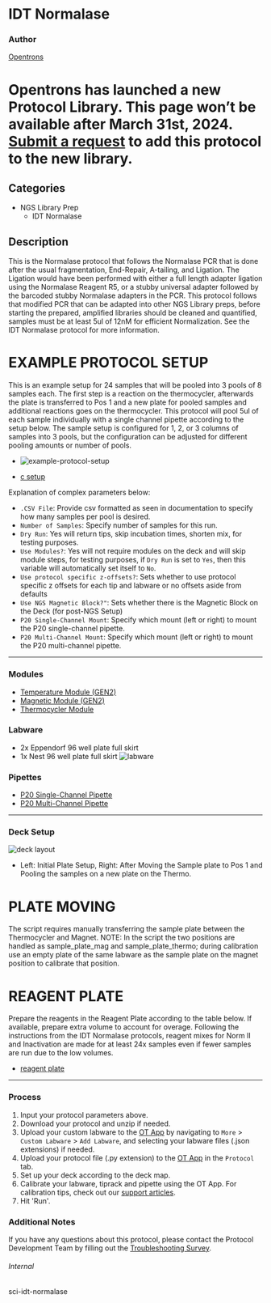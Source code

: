 # IDT Normalase

### Author
[Opentrons](https://opentrons.com/)


# Opentrons has launched a new Protocol Library. This page won’t be available after March 31st, 2024. [Submit a request](https://docs.google.com/forms/d/e/1FAIpQLSdYYp9QCKow4nn0KlCVsMS3HX0eJ0N9O7-erajKvcpT0lWbSg/viewform) to add this protocol to the new library.

## Categories
* NGS Library Prep
	* IDT Normalase

## Description
This is the Normalase protocol that follows the Normalase PCR that is done after the usual fragmentation, End-Repair, A-tailing, and Ligation. The Ligation would have been performed with either a full length adapter ligation using the Normalase Reagent R5, or a stubby universal adapter followed by the barcoded stubby Normalase adapters in the PCR. This protocol follows that modified PCR that can be adapted into other NGS Library preps, before starting the prepared, amplified libraries should be cleaned and quantified, samples must be at least 5ul of 12nM for efficient Normalization. See the IDT Normalase protocol for more information.

# EXAMPLE PROTOCOL SETUP
This is an example setup for 24 samples that will be pooled into 3 pools of 8 samples each. The first step is a reaction on the thermocycler, afterwards the plate is transferred to Pos 1 and a new plate for pooled samples and additional reactions goes on the thermocycler. This protocol will pool 5ul of each sample individually with a single channel pipette according to
the setup below. The sample setup is configured for 1, 2, or 3 columns of samples into 3 pools, but the configuration can be adjusted for different pooling amounts or number of pools.

* ![example-protocol-setup](https://opentrons-protocol-library-website.s3.amazonaws.com/custom-README-images/sci-idt-normalase/example+protocol+setup.png)

* [c setup](https://opentrons-protocol-library-website.s3.amazonaws.com/custom-README-images/sci-idt-normalase/example+protocol+csv.png)


Explanation of complex parameters below:
* `.CSV File`: Provide csv formatted as seen in documentation to specify how many samples per pool is desired. 
* `Number of Samples`: Specify number of samples for this run.
* `Dry Run`: Yes will return tips, skip incubation times, shorten mix, for testing purposes.
* `Use Modules?`: Yes will not require modules on the deck and will skip module steps, for testing purposes, if `Dry Run` is set to `Yes`, then this variable will automatically set itself to `No`.
* `Use protocol specific z-offsets?`: Sets whether to use protocol specific z offsets for each tip and labware or no offsets aside from defaults
* `Use NGS Magnetic Block?"`: Sets whether there is the Magnetic Block on the Deck (for post-NGS Setup)
* `P20 Single-Channel Mount`: Specify which mount (left or right) to mount the P20 single-channel pipette.
* `P20 Multi-Channel Mount`: Specify which mount (left or right) to mount the P20 multi-channel pipette.

---

### Modules
* [Temperature Module (GEN2)](https://shop.opentrons.com/collections/hardware-modules/products/tempdeck)
* [Magnetic Module (GEN2)](https://shop.opentrons.com/collections/hardware-modules/products/magdeck)
* [Thermocycler Module](https://shop.opentrons.com/collections/hardware-modules/products/thermocycler-module)

### Labware
* 2x Eppendorf 96 well plate full skirt
* 1x Nest 96 well plate full skirt
![labware](https://opentrons-protocol-library-website.s3.amazonaws.com/custom-README-images/sci-idt-normalase/labware+table.png)

### Pipettes
* [P20 Single-Channel Pipette](https://shop.opentrons.com/8-channel-electronic-pipette/)
* [P20 Multi-Channel Pipette](https://shop.opentrons.com/8-channel-electronic-pipette/)


---

### Deck Setup
![deck layout](https://opentrons-protocol-library-website.s3.amazonaws.com/custom-README-images/sci-idt-normalase/deck+setup.png)

* Left: Initial Plate Setup, Right: After Moving the Sample plate to Pos 1 and Pooling the samples on a new plate on the
Thermo.

# PLATE MOVING
The script requires manually transferring the sample plate between the Thermocycler and Magnet. NOTE: In the script
the two positions are handled as sample_plate_mag and sample_plate_thermo; during calibration use an empty plate of
the same labware as the sample plate on the magnet position to calibrate that position.

# REAGENT PLATE
Prepare the reagents in the Reagent Plate according to the table below. If available, prepare extra volume to account for
overage. Following the instructions from the IDT Normalase protocols, reagent mixes for Norm II and Inactivation are
made for at least 24x samples even if fewer samples are run due to the low volumes.

* [reagent plate](https://opentrons-protocol-library-website.s3.amazonaws.com/custom-README-images/sci-idt-normalase/reagent+plate+setup.png)


---

### Process
1. Input your protocol parameters above.
2. Download your protocol and unzip if needed.
3. Upload your custom labware to the [OT App](https://opentrons.com/ot-app) by navigating to `More` > `Custom Labware` > `Add Labware`, and selecting your labware files (.json extensions) if needed.
4. Upload your protocol file (.py extension) to the [OT App](https://opentrons.com/ot-app) in the `Protocol` tab.
5. Set up your deck according to the deck map.
6. Calibrate your labware, tiprack and pipette using the OT App. For calibration tips, check out our [support articles](https://support.opentrons.com/en/collections/1559720-guide-for-getting-started-with-the-ot-2).
7. Hit 'Run'.

### Additional Notes
If you have any questions about this protocol, please contact the Protocol Development Team by filling out the [Troubleshooting Survey](https://protocol-troubleshooting.paperform.co/).

###### Internal
sci-idt-normalase
